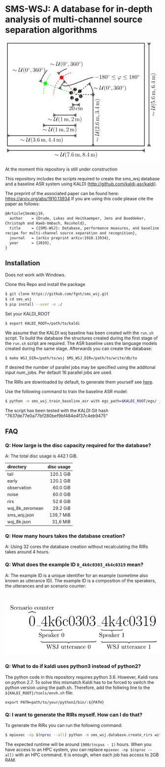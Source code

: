 # SMS-WSJ: A database for in-depth analysis of multi-channel source separation algorithms

![Example ID](doc/images/room.svg)

At the moment this repository is still under construction

This repository includes the scripts required to create the sms_wsj database
and a baseline ASR system using KALDI (http://github.com/kaldi-asr/kaldi).

The preprint of the associated paper can be found here: https://arxiv.org/abs/1910.13934
If you are using this code please cite the paper as follows:

```
@Article{SmsWsj19,
  author    = {Drude, Lukas and Heitkaemper, Jens and Boeddeker, Christoph and Haeb-Umbach, Reinhold},
  title     = {{SMS-WSJ}: Database, performance measures, and baseline recipe for multi-channel source separation and recognition},
  journal   = {arXiv preprint arXiv:1910.13934},
  year      = {2019},
}
```

## Installation

Does not work with Windows.

Clone this Repo and install the package 
```bash
$ git clone https://github.com/fgnt/sms_wsj.git
$ cd sms_wsj
$ pip install --user -e ./
```

Set your KALDI_ROOT
```bash
$ export KALDI_ROOT=/path/to/kaldi
```
We assume that the KALDI wsj baseline has been created with the `run.sh` script.
To build the database the structures created during the first stage of
the `run.sh` script are required.
The ASR baseline uses the language models created during the same stage.
Afterwards you can create the database:
```bash
$ make WSJ_DIR=/path/to/wsj SMS_WSJ_DIR=/path/to/write/db/to
```
If desired the number of parallel jobs may be specified using the additonal
input num_jobs. Per default 16 parallel jobs are used.


The RIRs are downloaded by default, to generate them yourself see [here](#q-i-want-to-generate-the-rirs-myself-how-can-i-do-that).


Use the following command to train the baseline ASR model:
```bash
$ python -m sms_wsj.train_baseline_asr with egs_path=$KALDI_ROOT/egs/ json_path=/path/to/sms_wsj.json
```
The script has been tested with the KALDI Git hash "7637de77e0a77bf280bef9bf484e4f37c4eb9475"


## FAQ
### Q: How large is the disc capacity required for the database?
A: The total disc usage is 442.1 GiB.  

directory         | disc usage
:------------------|--------------:
tail              |      120.1 GiB  
early             |      120.1 GiB  
observation       |      60.0 GiB  
noise             |      60.0 GiB  
rirs              |      52.6 GiB  
wsj_8k_zeromean   |      29.2 GiB  
sms_wsj.json      |      139,7 MiB  
wsj_8k.json       |      31,6 MiB  

### Q: How many hours takes the database creation?
A: Using 32 cores the database creation without recalculating the RIRs takes around 4 hours.

### Q: What does the example ID `0_4k6c0303_4k4c0319` mean?
A: The example ID is a unique identifier for an example (sometime also known as utterance ID).
The example ID is a composition of the sperakers, the utterances and an scenario counter:

![Example ID](doc/images/example_id.svg)
=======

### Q: What to do if kaldi uses python3 instead of python2?
The python code in this repository requires python 3.6. However, Kaldi runs
on python 2.7. To solve this mismatch Kaldi has to be forced to switch the
python version using the path.sh. Therefore, add the follwing line to
the `${KALDI_ROOT}/tools/envh.sh` file:
```
export PATH=path/to/your/python2/bin/:${PATH}
```

### Q: I want to generate the RIRs myself. How can I do that?
To generate the RIRs you can run the following command:
```bash
$ mpiexec -np $(nproc --all) python -m sms_wsj.database.create_rirs with database_path=cache/rirs
```
The expected runtime will be around `1900/(ncpus - 1)` hours.
When you have access to an HPC system, you can replace `mpiexec -np $(nproc --all)` with an HPC command.
It is enough, when each job has access to 2GB RAM.

